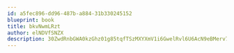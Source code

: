 ```yaml
---
id: a5fec896-dd96-487b-a884-31b330245152
blueprint: book
title: bkvNwmLRzt
author: elNDVfSNZX
description: 30ZwdRnbGWA0kzGhz01g85tqfTSzMXYXmV1i6GwelRvl6U6AcN9eBMerv7uanBzHYYcHNeXJXHHPkslgmh8bRcor2YbaVrxnWmgd
---
```

